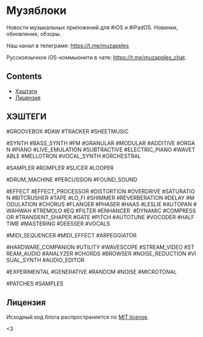 # Музяблоки

Новости музыкальных приложений для #iOS и #iPadOS. Новинки, обновления, обзоры.

Наш канал в телеграме: https://t.me/muzapples

Русскоязычное iOS-коммьюнити в чате: https://t.me/muzapples_chat.

## Contents

- [Хэштэги](#Хэштэги)
- [Лицензия](#Лицензия)


## ХЭШТЕГИ

\#GROOVEBOX \#DAW \#TRACKER \#SHEETMUSIC

\#SYNTH \#BASS_SYNTH \#FM \#GRANULAR \#MODULAR \#ADDITIVE \#ORGAN \#PIANO \#LIVE_EMULATION \#SUBTRACTIVE \#ELECTRIC_PIANO \#WAVETABLE \#MELLOTRON \#VOCAL_SYNTH \#ORCHESTRAL

\#SAMPLER \#ROMPLER \#SLICER \#LOOPER 

\#DRUM_MACHINE \#PERCUSSION \#FOUND_SOUND

\#EFFECT \#EFFECT_PROCESSOR \#DISTORTION \#OVERDRIVE \#SATURATION \#BITCRUSHER \#TAPE \#LO_FI \#SHIMMER \#REVERBERATION \#DELAY \#MODULATION \#CHORUS \#FLANGER \#PHASER \#HAAS \#LESLIE \#AUTOPAN \#WAHWAH \#TREMOLO \#EQ \#FILTER \#ENHANCER  \#DYNAMIC \#COMPRESSOR \#TRANSIENT_SHAPER \#GATE \#PITCH \#AUTOTUNE \#VOCODER \#HALFTIME \#MASTERING \#DEESSER \#VOCALS

\#MIDI_SEQUENCER \#MIDI_EFFECT \#ARPEGGIATOR

\#HARDWARE_COMPANION \#UTILITY \#WAVESCOPE \#STREAM_VIDEO \#STREAM_AUDIO \#ANALYZER \#CHORDS \#BROWSER \#NOISE_REDUCTION \#VISUAL_SYNTH \#AUDIO_EDITOR

\#EXPERIMENTAL \#GENERATIVE \#RANDOM \#NOISE \#MICROTONAL

\#PATCHES \#SAMPLES

## Лицензия

Исходный код блога распространяется по [MIT license](LICENSE.md).

<3

